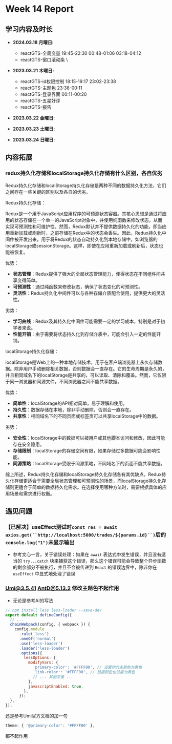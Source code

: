 # Week 14 Report

## 学习内容及时长

* **2024.03.18 月曜日:** 
  * reactGTS-全局变量 19:45-22:30 00:48-01:06 03:18-04:12
  * reactGTS-窗口滚动条 \

* **2023.03.21 木曜日:** 
  * reactGTS-id权限控制 18:15-19:17 23:02-23:38
  * reactGTS-主题色 23:38-00:11
  * reactGTS-登录界面 00:11-00:20
  * reactGTS-五星好评 
  * reactGTS-报告

* **2023.03.22 金曜日:** 

* **2023.03.23 土曜日:** 

* **2023.03.24 日曜日:** 


## 内容拓展
### redux持久化存储和localStorage持久化存储有什么区别，各自优劣
Redux持久化存储和localStorage持久化存储是两种不同的数据持久化方法，它们之间存在一些关键的区别以及各自的优劣。

Redux持久化存储：

Redux是一个用于JavaScript应用程序的可预测状态容器。其核心思想是通过将应用的状态存储在一个单一的JavaScript对象中，并使用纯函数来修改状态，从而实现可预测性和可维护性。然而，Redux默认并不提供数据持久化的功能，即当应用重新加载或刷新时，之前存储在Redux中的状态会丢失。因此，Redux持久化中间件被开发出来，用于将Redux的状态自动持久化到本地存储中，如浏览器的localStorage或sessionStorage。这样，即使在应用重新加载或刷新后，状态也能被恢复。

优势：

* **状态管理**：Redux提供了强大的全局状态管理能力，使得状态在不同组件间共享变得简单。
* **可预测性**：通过纯函数来修改状态，确保了状态变化的可预测性。
* **灵活性**：Redux持久化中间件可以与各种存储介质配合使用，提供更大的灵活性。

劣势：

* **学习曲线**：Redux及其持久化中间件可能需要一定的学习成本，特别是对于初学者来说。
* **性能开销**：由于需要将状态持久化到存储介质中，可能会引入一定的性能开销。

localStorage持久化存储：

localStorage是Web上的一种本地存储技术，用于在客户端浏览器上永久存储数据。除非用户手动删除相关数据，否则数据会一直存在。它的生命周期是永久的，并且相同域名下的localStorage是共享的，可以读取、清除和覆盖。然而，它仅限于同一浏览器和同源文件，不同浏览器之间不能共享数据。

优势：

* **简单性**：localStorage的API相对简单，易于理解和使用。
* **持久性**：数据存储在本地，除非手动删除，否则会一直存在。
* **共享性**：相同域名下的不同页面或标签页可以共享localStorage中的数据。

劣势：

* **安全性**：localStorage中的数据可以被用户或其他脚本访问和修改，因此可能存在安全隐患。
* **存储限制**：localStorage的存储空间有限，如果存储过多数据可能会影响性能。
* **同源策略**：localStorage受限于同源策略，不同域名下的页面不能共享数据。

综上所述，Redux持久化存储和localStorage持久化存储各有其优缺点。Redux持久化存储更适合于需要全局状态管理和可预测性的场景，而localStorage持久化存储则更适合于简单的数据持久化需求。在选择使用哪种方法时，需要根据具体的应用场景和需求进行权衡。

## 遇见问题
### 【已解决】useEffect测试时`const res = await axios.get(``http://localhost:5000/trades/${params.id}``)`后的`console.log("1")`未显示输出
* 参考文心一言，关于错误处理：如果在 `await` 表达式中发生错误，并且没有适当的 `try...catch` 块来捕获这个错误，那么这个错误可能会导致整个异步函数的剩余部分不被执行，并且不会被传递到 `React` 的错误边界中，除非你在 `useEffect` 中显式地处理了错误

### Umi@3.5.41 AntD@5.13.2 修改主题色不起作用
* 无论是参考AI的写法
```jsx
// npm install less less-loader --save-dev
export default defineConfig({
  // ...
  chainWebpack(config, { webpack }) {  
    config.module  
      .rule('less')  
      .oneOf('normal')  
      .use('less-loader')  
      .loader('less-loader')  
      .options({  
        lessOptions: {  
          modifyVars: {  
            'primary-color': '#FFFF00', // 设置你的主题色为黄色  
            'link-color': '#FFFF00', // 链接颜色也设置为黄色  
            // ... 其他变量 ...  
          },  
          javascriptEnabled: true,
        },
      });
  },
});
```
还是参考Umi官方文档的加一句
```jsx
theme: { '@primary-color': '#FFFF00' },
```
都不起作用
